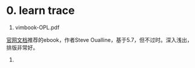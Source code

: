 # 0. learn trace

<!-- create time: 2015-06-07 21:24:04  -->

<!-- This file is created from $MARBOO_HOME/.media/starts/default.md
本文件由 $MARBOO_HOME/.media/starts/default.md 复制而来 -->

1. vimbook-OPL.pdf 

  [官网文档][doc]推荐的ebook，作者Steve Oualline，基于5.7，但不过时。深入浅出，排版非常好。

1. 

  [doc]: http://www.vim.org/docs.php